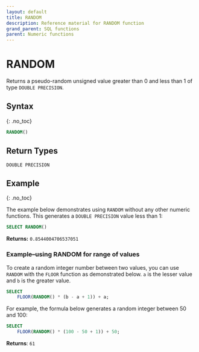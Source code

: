 ```yaml
---
layout: default
title: RANDOM
description: Reference material for RANDOM function
grand_parent: SQL functions
parent: Numeric functions
---
```


# RANDOM

Returns a pseudo-random unsigned value greater than 0 and less than 1 of type `DOUBLE PRECISION`.

## Syntax
{: .no_toc}

```sql
RANDOM()
```
## Return Types
`DOUBLE PRECISION`

## Example
{: .no_toc}

The example below demonstrates using `RANDOM` without any other numeric functions. This generates a `DOUBLE PRECISION` value less than 1:

```sql
SELECT RANDOM()
```

**Returns:** `0.8544004706537051`

### Example&ndash;using RANDOM for range of values 

To create a random integer number between two values, you can use `RANDOM` with the `FLOOR` function as demonstrated below. `a` is the lesser value and `b` is the greater value.

```sql
SELECT
	FLOOR(RANDOM() * (b - a + 1)) + a;
```

For example, the formula below generates a random integer between 50 and 100:&#x20;

```sql
SELECT
	FLOOR(RANDOM() * (100 - 50 + 1)) + 50;
```

**Returns**: `61`
